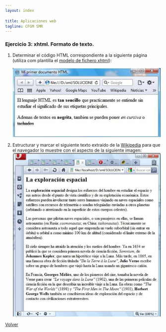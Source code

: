 ```yaml
---
layout: index

title: Aplicaciones web
tagline: CFGM SMR
---
```


### Ejercicio 3: xhtml. Formato de texto.

1. Determinar el código HTML correspondiente a la siguiente página (utiliza com plantilla el [modelo de fichero xhtml](http://dit.gonzalonazareno.org/~josedom/xhtml/modelo.txt)):
	
	![ej1](img/ej3_1.png)

2. Estructurar y marcar el siguiente texto extraído de la [Wikipedia](http://es.wikipedia.org/wiki/Exploracion_espacial) para que el navegador lo muestre con el aspecto de la siguiente imagen:
![ej2](img/ej3_2.png)

[Volver](index)
